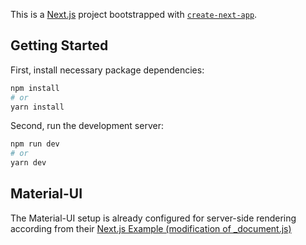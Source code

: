 This is a [Next.js](https://nextjs.org/) project bootstrapped with [`create-next-app`](https://github.com/vercel/next.js/tree/canary/packages/create-next-app).

## Getting Started

First, install necessary package dependencies:

```bash
npm install
# or
yarn install
```

Second, run the development server:

```bash
npm run dev
# or
yarn dev
```

## Material-UI
The Material-UI setup is already configured for server-side rendering according from their [Next.js Example (modification of _document.js)](https://github.com/mui-org/material-ui/tree/master/examples/nextjs)

